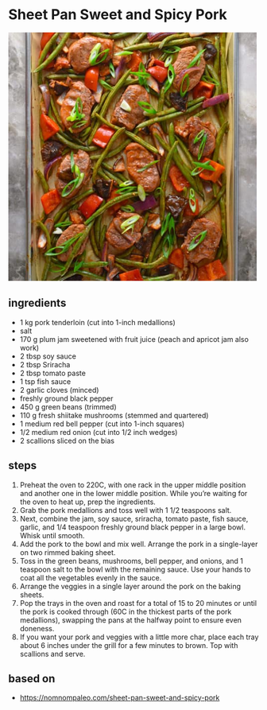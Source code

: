 # Sheet Pan Sweet and Spicy Pork

![Sheet Pan Sweet and Spicy Pork](images/sheet-pan-sweet-and-spicy-pork.jpg)

## ingredients

- 1 kg pork tenderloin (cut into 1-inch medallions)
- salt
- 170 g plum jam sweetened with fruit juice (peach and apricot jam also work)
- 2 tbsp soy sauce
- 2 tbsp Sriracha
- 2 tbsp tomato paste
- 1 tsp fish sauce
- 2 garlic cloves (minced)
- freshly ground black pepper
- 450 g green beans (trimmed)
- 110 g fresh shiitake mushrooms (stemmed and quartered)
- 1 medium red bell pepper (cut into 1-inch squares)
- 1/2 medium red onion (cut into 1/2 inch wedges)
- 2 scallions sliced on the bias

## steps

1. Preheat the oven to 220C, with one rack in the upper middle position and another one in the lower middle position. While you’re waiting for the oven to heat up, prep the ingredients.
2. Grab the pork medallions and toss well with 1 1/2 teaspoons salt.
3. Next, combine the jam, soy sauce, sriracha, tomato paste, fish sauce, garlic, and 1/4 teaspoon freshly ground black pepper in a large bowl. Whisk until smooth.
4. Add the pork to the bowl and mix well. Arrange the pork in a single-layer on two rimmed baking sheet.
5. Toss in the green beans, mushrooms, bell pepper, and onions, and 1 teaspoon salt to the bowl with the remaining sauce. Use your hands to coat all the vegetables evenly in the sauce.
6. Arrange the veggies in a single layer around the pork on the baking sheets.
7. Pop the trays in the oven and roast for a total of 15 to 20 minutes or until the pork is cooked through (60C in the thickest parts of the pork medallions), swapping the pans at the halfway point to ensure even doneness.
8. If you want your pork and veggies with a little more char, place each tray about 6 inches under the grill for a few minutes to brown. Top with scallions and serve.

## based on

- https://nomnompaleo.com/sheet-pan-sweet-and-spicy-pork

